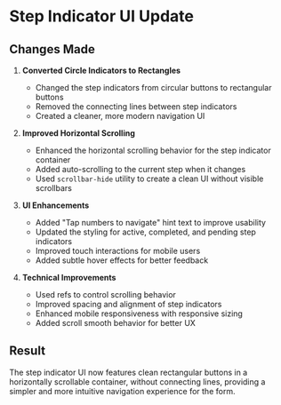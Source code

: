 # Step Indicator UI Update

## Changes Made

1. **Converted Circle Indicators to Rectangles**
   - Changed the step indicators from circular buttons to rectangular buttons
   - Removed the connecting lines between step indicators
   - Created a cleaner, more modern navigation UI

2. **Improved Horizontal Scrolling**
   - Enhanced the horizontal scrolling behavior for the step indicator container
   - Added auto-scrolling to the current step when it changes
   - Used `scrollbar-hide` utility to create a clean UI without visible scrollbars

3. **UI Enhancements**
   - Added "Tap numbers to navigate" hint text to improve usability
   - Updated the styling for active, completed, and pending step indicators
   - Improved touch interactions for mobile users
   - Added subtle hover effects for better feedback

4. **Technical Improvements**
   - Used refs to control scrolling behavior
   - Improved spacing and alignment of step indicators
   - Enhanced mobile responsiveness with responsive sizing
   - Added scroll smooth behavior for better UX

## Result

The step indicator UI now features clean rectangular buttons in a horizontally scrollable container, without connecting lines, providing a simpler and more intuitive navigation experience for the form.
